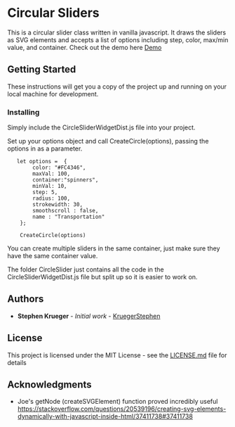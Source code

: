 # Circular Sliders 

This is a circular slider class written in vanilla javascript. It draws the sliders as SVG elements and accepts a list of options including step, color, max/min value, and container. 
Check out the demo here [Demo](https://kruegerstephen.github.io/CeltraSliders/)

## Getting Started

These instructions will get you a copy of the project up and running on your local machine for development.

### Installing

Simply include the CircleSliderWidgetDist.js file into your project. 


Set up your options object and call CreateCircle(options), passing the options in as a parameter.  

```
   let options =  {
        color: "#FC4346",
        maxVal: 100,
        container:"spinners",
        minVal: 10,
        step: 5,      
        radius: 100,
        strokewidth: 30,
        smoothscroll : false,
        name : "Transportation"
    };    
    
    CreateCircle(options)
```


You can create multiple sliders in the same container, just make sure they have the same container value. 

The folder CircleSlider just contains all the code in the CircleSliderWidgetDist.js file but split up 
so it is easier to work on.  

## Authors

* **Stephen Krueger** - *Initial work* - [KruegerStephen](https://github.com/kruegerstephen)


## License

This project is licensed under the MIT License - see the [LICENSE.md](LICENSE.md) file for details

## Acknowledgments

* Joe's getNode (createSVGElement) function proved incredibly useful https://stackoverflow.com/questions/20539196/creating-svg-elements-dynamically-with-javascript-inside-html/37411738#37411738

